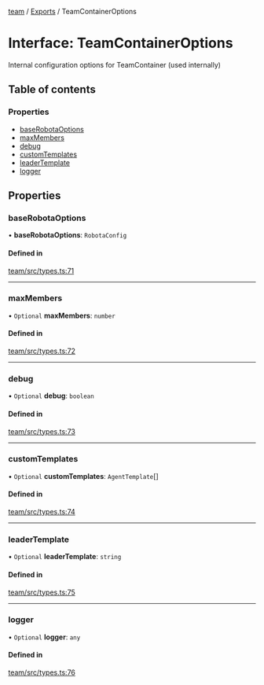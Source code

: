 <!-- 
 ⚠️  AUTO-GENERATED FILE - DO NOT EDIT MANUALLY
 This file is automatically generated by scripts/docs-generator.js
 To make changes, edit the source TypeScript files or update the generator script
-->

[team](../../) / [Exports](../modules) / TeamContainerOptions

# Interface: TeamContainerOptions

Internal configuration options for TeamContainer (used internally)

## Table of contents

### Properties

- [baseRobotaOptions](TeamContainerOptions#baserobotaoptions)
- [maxMembers](TeamContainerOptions#maxmembers)
- [debug](TeamContainerOptions#debug)
- [customTemplates](TeamContainerOptions#customtemplates)
- [leaderTemplate](TeamContainerOptions#leadertemplate)
- [logger](TeamContainerOptions#logger)

## Properties

### baseRobotaOptions

• **baseRobotaOptions**: `RobotaConfig`

#### Defined in

[team/src/types.ts:71](https://github.com/woojubb/robota/blob/411e4a15f65b96ceeb9a966ecfd26b5a6b3b568b/packages/team/src/types.ts#L71)

___

### maxMembers

• `Optional` **maxMembers**: `number`

#### Defined in

[team/src/types.ts:72](https://github.com/woojubb/robota/blob/411e4a15f65b96ceeb9a966ecfd26b5a6b3b568b/packages/team/src/types.ts#L72)

___

### debug

• `Optional` **debug**: `boolean`

#### Defined in

[team/src/types.ts:73](https://github.com/woojubb/robota/blob/411e4a15f65b96ceeb9a966ecfd26b5a6b3b568b/packages/team/src/types.ts#L73)

___

### customTemplates

• `Optional` **customTemplates**: `AgentTemplate`[]

#### Defined in

[team/src/types.ts:74](https://github.com/woojubb/robota/blob/411e4a15f65b96ceeb9a966ecfd26b5a6b3b568b/packages/team/src/types.ts#L74)

___

### leaderTemplate

• `Optional` **leaderTemplate**: `string`

#### Defined in

[team/src/types.ts:75](https://github.com/woojubb/robota/blob/411e4a15f65b96ceeb9a966ecfd26b5a6b3b568b/packages/team/src/types.ts#L75)

___

### logger

• `Optional` **logger**: `any`

#### Defined in

[team/src/types.ts:76](https://github.com/woojubb/robota/blob/411e4a15f65b96ceeb9a966ecfd26b5a6b3b568b/packages/team/src/types.ts#L76)
